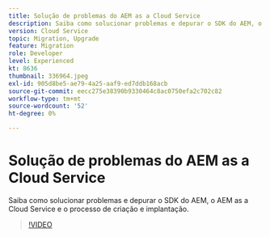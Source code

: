 ```yaml
---
title: Solução de problemas do AEM as a Cloud Service
description: Saiba como solucionar problemas e depurar o SDK do AEM, o AEM as a Cloud Service e o processo de criação e implantação.
version: Cloud Service
topic: Migration, Upgrade
feature: Migration
role: Developer
level: Experienced
kt: 8636
thumbnail: 336964.jpeg
exl-id: 905d8be5-ae79-4a25-aaf9-ed7ddb168acb
source-git-commit: eecc275e38390b9330464c8ac0750efa2c702c82
workflow-type: tm+mt
source-wordcount: '52'
ht-degree: 0%

---
```


# Solução de problemas do AEM as a Cloud Service

Saiba como solucionar problemas e depurar o SDK do AEM, o AEM as a Cloud Service e o processo de criação e implantação.

>[!VIDEO](https://video.tv.adobe.com/v/336964?quality=12&learn=on)

